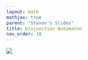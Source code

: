 ```yaml
---
layout: math
mathjax: true
parent: "Steven's Slides"
title: Disjunction Automaton
nav_order: 18
---
```


<img src="../assets/automata/substrings.png" style="max-height:80vh;"/>

